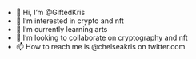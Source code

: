 - 👋 Hi, I’m @GiftedKris
- 👀 I’m interested in crypto and nft
- 🌱 I’m currently learning arts
- 💞️ I’m looking to collaborate on cryptography and nft
- 📫 How to reach me is @chelseakris on twitter.com


<!---
GiftedKris/GiftedKris is a ✨ special ✨ repository because its `README.md` (this file) appears on your GitHub profile.
You can click the Preview link to take a look at your changes.
--->
